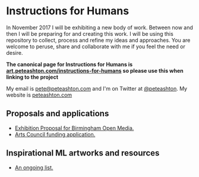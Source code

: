 # Instructions for Humans

In November 2017 I will be exhibiting a new body of work. Between now and then I will be preparing for and creating this work. I will be using this repository to collect, process and refine my ideas and approaches. You are welcome to peruse, share and collaborate with me if you feel the need or desire. 

**The canonical page for Instructions for Humans is [art.peteashton.com/instructions-for-humans](http://art.peteashton.com/instructions-for-humans/) so please use this when linking to the project** 

My email is pete@peteashton.com and I'm on Twitter at [@peteashton](http://twitter.com/peteashton). My website is [peteashton.com](http://peteashton.com)

## Proposals and applications

- [Exhibition Proposal for Birmingham Open Media.](https://peteash10.github.io/instructions-for-humans/Exhibition%20Proposal)
- [Arts Council funding application.](https://peteash10.github.io/instructions-for-humans/Funding%20Application)

## Inspirational ML artworks and resources

- [An ongoing list.](https://peteash10.github.io/instructions-for-humans/Inspirational%20ML%20artworks)

